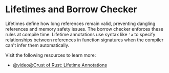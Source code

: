 # Lifetimes and Borrow Checker

Lifetimes define how long references remain valid, preventing dangling references and memory safety issues. The borrow checker enforces these rules at compile time. Lifetime annotations use syntax like `'a` to specify relationships between references in function signatures when the compiler can't infer them automatically.

Visit the following resources to learn more:

- [@video@Crust of Rust: Lifetime Annotations](https://youtu.be/rAl-9HwD858)
